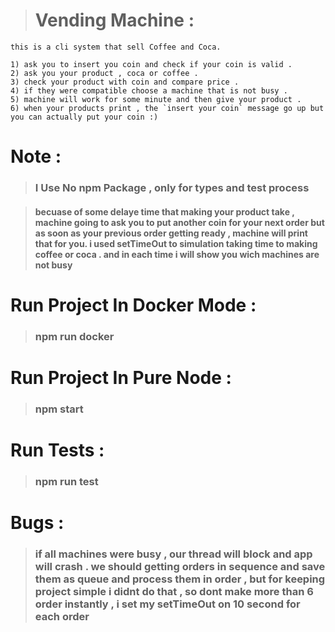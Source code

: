 > # Vending Machine :

```
this is a cli system that sell Coffee and Coca.

1) ask you to insert you coin and check if your coin is valid .
2) ask you your product , coca or coffee .
3) check your product with coin and compare price .
4) if they were compatible choose a machine that is not busy .
5) machine will work for some minute and then give your product .
6) when your products print , the `insert your coin` message go up but you can actually put your coin :) 
```

# Note :

> ### I Use No npm Package , only for types and test process

>#### becuase of some delaye time that making your product take , machine going to ask you to put another coin for your next order but as soon as your previous order getting ready , machine will print that for you. i used setTimeOut to simulation taking time to making coffee or coca . and in each time i will show you wich machines are not busy

# Run Project In Docker Mode :

> ### npm run docker

# Run Project In Pure Node :

> ### npm start

# Run Tests :

> ### npm run test

# Bugs :

> ### if all machines were busy , our thread will block and app will crash . we should getting orders in sequence and save them as queue and process them in order , but for keeping project simple i didnt do that , so dont make more than 6 order instantly , i set my setTimeOut on 10 second for each order
